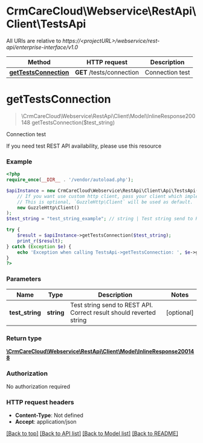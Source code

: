 # CrmCareCloud\Webservice\RestApi\Client\TestsApi

All URIs are relative to *https://&lt;projectURL&gt;/webservice/rest-api/enterprise-interface/v1.0*

Method | HTTP request | Description
------------- | ------------- | -------------
[**getTestsConnection**](TestsApi.md#gettestsconnection) | **GET** /tests/connection | Connection test

# **getTestsConnection**
> \CrmCareCloud\Webservice\RestApi\Client\Model\InlineResponse200148 getTestsConnection($test_string)

Connection test

If you need test REST API availability, please use this resource

### Example
```php
<?php
require_once(__DIR__ . '/vendor/autoload.php');

$apiInstance = new CrmCareCloud\Webservice\RestApi\Client\Api\TestsApi(
    // If you want use custom http client, pass your client which implements `GuzzleHttp\ClientInterface`.
    // This is optional, `GuzzleHttp\Client` will be used as default.
    new GuzzleHttp\Client()
);
$test_string = "test_string_example"; // string | Test string send to REST API. Correct result should reverted string

try {
    $result = $apiInstance->getTestsConnection($test_string);
    print_r($result);
} catch (Exception $e) {
    echo 'Exception when calling TestsApi->getTestsConnection: ', $e->getMessage(), PHP_EOL;
}
?>
```

### Parameters

Name | Type | Description  | Notes
------------- | ------------- | ------------- | -------------
 **test_string** | **string**| Test string send to REST API. Correct result should reverted string | [optional]

### Return type

[**\CrmCareCloud\Webservice\RestApi\Client\Model\InlineResponse200148**](../Model/InlineResponse200148.md)

### Authorization

No authorization required

### HTTP request headers

 - **Content-Type**: Not defined
 - **Accept**: application/json

[[Back to top]](#) [[Back to API list]](../../README.md#documentation-for-api-endpoints) [[Back to Model list]](../../README.md#documentation-for-models) [[Back to README]](../../README.md)

